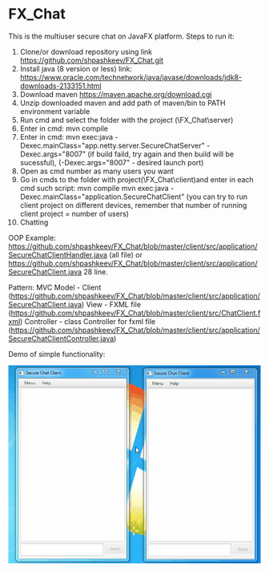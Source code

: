 # FX_Chat
This is the multiuser secure chat on JavaFX platform.
Steps to run it:
1. Clone/or download repository using link https://github.com/shpashkeev/FX_Chat.git 
2. Install java (8 version or less) link: https://www.oracle.com/technetwork/java/javase/downloads/jdk8-downloads-2133151.html
3. Download maven https://maven.apache.org/download.cgi
4. Unzip downloaded maven and add path of maven/bin to PATH environment variable
5. Run cmd and select the folder with the project (\\FX_Chat\server)
6. Enter in cmd: mvn compile 
7. Enter in cmd: mvn exec:java -Dexec.mainClass="app.netty.server.SecureChatServer" -Dexec.args="8007"
(if build faild, try again and then build will be sucessful), (-Dexec.args="8007" - desired launch port)
8. Open as cmd number as many users you want 
9. Go in cmds to the folder with project(\\FX_Chat\client)and enter in each cmd such script:
mvn compile
mvn exec:java -Dexec.mainClass="application.SecureChatClient"
(you can try to run client project on different devices, remember that number of running client project = number of users)
10. Chatting

OOP Example: https://github.com/shpashkeev/FX_Chat/blob/master/client/src/application/SecureChatClientHandler.java  (all file)
or https://github.com/shpashkeev/FX_Chat/blob/master/client/src/application/SecureChatClient.java 28 line.

Pattern: MVC 
Model - Client (https://github.com/shpashkeev/FX_Chat/blob/master/client/src/application/SecureChatClient.java)
View - FXML file (https://github.com/shpashkeev/FX_Chat/blob/master/client/src/ChatClient.fxml)
Controller - class Controller for fxml file (https://github.com/shpashkeev/FX_Chat/blob/master/client/src/application/SecureChatClientController.java)

Demo of simple functionality:

![](Demo.gif)
